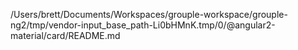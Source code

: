 /Users/brett/Documents/Workspaces/grouple-workspace/grouple-ng2/tmp/vendor-input_base_path-Li0bHMnK.tmp/0/@angular2-material/card/README.md